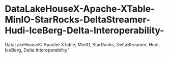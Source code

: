 # DataLakeHouseX-Apache-XTable-MinIO-StarRocks-DeltaStreamer-Hudi-IceBerg-Delta-Interoperability-
DataLakeHouseX: Apache XTable, MinIO, StarRocks, DeltaStreamer, Hudi, IceBerg, Delta Interoperability"
